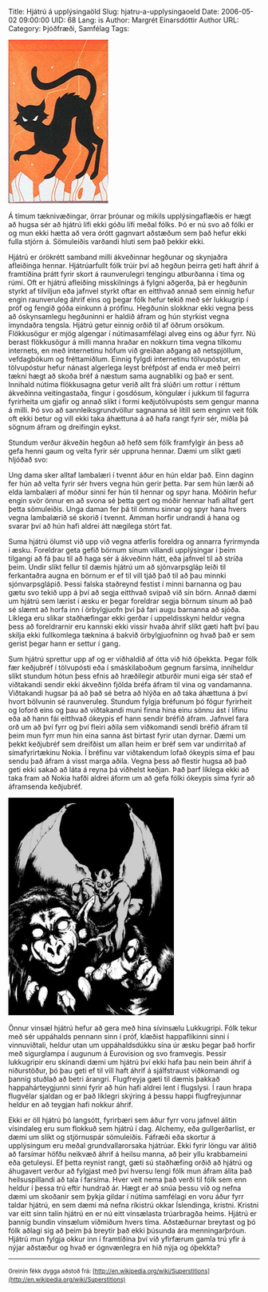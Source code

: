 Title: Hjátrú á upplýsingaöld
Slug: hjatru-a-upplysingaoeld
Date: 2006-05-02 09:00:00
UID: 68
Lang: is
Author: Margrét Einarsdóttir
Author URL: 
Category: Þjóðfræði, Samfélag
Tags: 

![Svartur köttur](131.jpg)

Á tímum tæknivæðingar, örrar þróunar og  mikils upplýsingaflæðis er hægt að hugsa  sér að hjátrú lifi ekki góðu lífi meðal fólks.  Þó er nú svo að fólki er og mun ekki hætta að vera órótt  gagnvart aðstæðum sem það hefur ekki  fulla stjórn á. Sömuleiðis varðandi hluti sem það þekkir ekki. 

Hjátrú er órökrétt samband milli ákveðinnar hegðunar og skynjaðra afleiðinga hennar. Hjátrúarfullt fólk trúir því að hegðun þeirra geti haft áhrif á framtíðina þrátt fyrir skort á raunverulegri tengingu atburðanna í tíma og rúmi.  Oft er hjátrú afleiðing misskilnings á fylgni aðgerða, þá er hegðunin styrkt af tilviljun eða jafnvel styrkt oftar en eitthvað annað sem einnig hefur engin raunveruleg áhrif eins og þegar fólk hefur tekið með sér lukkugrip í próf og fengið góða einkunn á prófinu. Hegðunin slokknar ekki vegna þess að óskynsamlegu hegðuninni er haldið áfram og hún styrkist vegna ímyndaðra tengsla.  Hjátrú getur einnig orðið til af öðrum orsökum. Flökkusögur er mjög algengar í nútímasamfélagi alveg eins og áður fyrr. Nú berast flökkusögur á milli manna hraðar en nokkurn tíma vegna tilkomu internets, en með internetinu höfum við greiðan aðgang að netspjöllum, vefdagbókum og fréttamiðlum. Einnig fylgdi internetinu tölvupóstur, en  tölvupóstur hefur nánast algerlega leyst bréfpóst af enda er með þeirri tækni hægt að skoða bréf á næstum sama augnabliki og það er sent. Innihald nútíma flökkusagna getur verið allt frá slúðri um rottur í réttum ákveðinna veitingastaða, fingur í gosdósum, köngulær í jukkum til fagurra fyrirheita um gjafir og annað slíkt í formi keðjutölvupósts sem gengur manna á milli. Þó svo að sannleiksgrundvöllur sagnanna sé lítill sem enginn veit fólk oft ekki betur og vill ekki taka áhættuna á að hafa rangt fyrir sér, miðla þá sögnum áfram og dreifingin eykst.

Stundum verður ákveðin hegðun að hefð sem fólk framfylgir án þess að gefa henni gaum og velta fyrir sér uppruna hennar. Dæmi um slíkt gæti hljóðað svo:

Ung dama sker alltaf lambalæri í tvennt áður en hún eldar það.  Einn daginn fer hún að velta fyrir sér hvers vegna hún gerir þetta.  Þar sem hún lærði að elda lambalæri af móður sinni fer hún til hennar og spyr hana.  Móðirin hefur engin svör önnur en að svona sé þetta gert og móðir hennar hafi alltaf gert þetta sömuleiðis. Unga daman fer þá til ömmu sinnar og spyr hana hvers vegna lambalærið sé skorið í tvennt.  Amman horfir undrandi á hana og svarar því að hún hafi aldrei átt nægilega stórt fat. 

Suma hjátrú ölumst við upp við vegna atferlis foreldra og annarra fyrirmynda í æsku. Foreldrar geta gefið börnum sínum villandi upplýsingar í þeim tilgangi að fá þau til að haga sér á ákveðinn hátt, eða jafnvel  til að stríða þeim. Undir slíkt fellur til dæmis hjátrú um að sjónvarpsgláp leiði til ferkantaðra augna en börnum er ef til vill tjáð það til að þau minnki sjónvarpsglápið. Þessi falska staðreynd festist í minni barnanna og þau gætu svo tekið upp á því að segja eitthvað svipað við sín börn. Annað dæmi um hjátrú sem lærist í æsku er þegar foreldrar segja börnum sínum að það sé slæmt að horfa inn í örbylgjuofn því þá fari augu barnanna að sjóða. Líklega eru slíkar staðhæfingar ekki gerðar í uppeldisskyni heldur vegna þess að foreldrarnir eru kannski ekki vissir hvaða áhrif slíkt gæti haft því þau skilja ekki fullkomlega tæknina á bakvið örbylgjuofninn og hvað það er sem gerist þegar hann er settur í gang.

Sum hjátrú sprettur upp af og er viðhaldið af ótta við hið óþekkta. Þegar fólk fær keðjubréf í tölvupósti eða í smáskilaboðum gegnum farsíma, inniheldur slíkt stundum hótun þess efnis að hræðilegir atburðir muni eiga sér stað ef viðtakandi sendir ekki ákveðinn fjölda bréfa áfram til vina og vandamanna. Viðtakandi hugsar þá að það sé betra að hlýða en að taka áhættuna á því hvort bölvunin sé raunveruleg. Stundum fylgja bréfunum þó fögur fyrirheit og loforð eins og þau að viðtakandi muni finna hina einu sönnu ást í lífinu eða að hann fái eitthvað ókeypis ef hann sendir bréfið áfram. Jafnvel fara orð um að því fyrr og því fleiri aðila sem viðkomandi sendi bréfið áfram til þeim mun fyrr mun hin eina sanna ást birtast fyrir utan dyrnar. Dæmi um þekkt keðjubréf sem dreifðist um allan heim er bréf sem var undirritað af símafyrirtækinu Nokia. Í bréfinu var viðtakendum lofað ókeypis síma ef þau sendu það áfram á visst marga aðila. Vegna þess að flestir hugsa að það geti ekki sakað að láta á reyna þá viðhelst keðjan.  Það þarf líklega ekki að taka fram að Nokia hafði aldrei áform um að gefa fólki ókeypis síma fyrir að áframsenda keðjubréf.

![Hjátrú](130.jpg)

Önnur vinsæl hjátrú hefur að gera með hina sívinsælu Lukkugripi.  Fólk tekur með sér uppáhalds pennann sinn í próf, klæðist happaflíkinni sinni í vinnuviðtali, heldur utan um uppáhaldsdúkku sína úr æsku þegar það horfir með sigurglampa í augunum á Eurovision og svo framvegis. Þessir lukkugripir eru skínandi dæmi um hjátrú því ekki hafa þau nein bein áhrif á niðurstöður, þó þau geti ef til vill haft áhrif á sjálfstraust viðkomandi og þannig stuðlað að betri árangri. Flugfreyja gæti til dæmis þakkað happahárteygjunni sinni fyrir að hún hafi aldrei lent í flugslysi. Í raun hrapa flugvélar sjaldan og er það líklegri skýring á þessu happi flugfreyjunnar heldur en að teygjan hafi nokkur áhrif. 

Ekki er öll hjátrú þó langsótt, fyrirbæri sem áður fyrr voru jafnvel álitin vísindaleg eru sum flokkuð sem hjátrú í dag.  Alchemy, eða gullgerðarlist, er dæmi um slíkt og stjörnuspár sömuleiðis. Fáfræði eða skortur á upplýsingum eru meðal grundvallarorsaka hjátrúar. Ekki fyrir löngu var álitið að farsímar höfðu neikvæð áhrif á heilsu manna, að þeir yllu krabbameini eða getuleysi. Ef þetta reynist rangt, gæti sú staðhæfing orðið að hjátrú og áhugavert verður að fylgjast með því hversu lengi fólk mun áfram álíta það heilsuspillandi að tala í farsíma. Hver veit nema það verði til fólk sem enn heldur í þessa trú eftir hundrað ár. Hægt er að snúa þessu við og nefna dæmi um skoðanir sem þykja gildar í nútíma samfélagi en voru áður fyrr taldar hjátrú, en sem dæmi má nefna ríkistrú okkar Íslendinga,  kristni.  Kristni var eitt sinn talin hjátrú en er nú eitt vinsælasta trúarbragða heims. Hjátrú er þannig bundin vinsælum viðmiðum hvers  tíma. Aðstæðurnar breytast og þó fólk aðlagi sig að þeim þá breytir það ekki þúsunda ára menningarþróun. Hjátrú mun fylgja okkur  inn í framtíðina því við yfirfærum gamla trú yfir á nýjar aðstæður og hvað er ógnvænlegra en hið nýja og óþekkta?

---

<small class="blurb">Greinin fékk dygga aðstoð frá: [http://en.wikipedia.org/wiki/Superstitions](http://en.wikipedia.org/wiki/Superstitions)</small>
